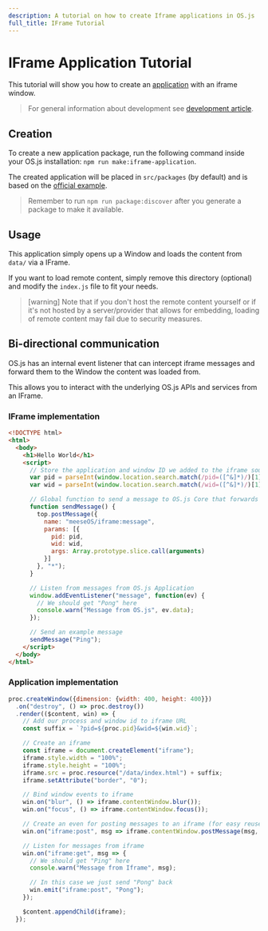 ```yaml
---
description: A tutorial on how to create Iframe applications in OS.js
full_title: IFrame Tutorial
---
```


# IFrame Application Tutorial

This tutorial will show you how to create an [application](../application/README.md) with an iframe window.

> For general information about development see [development article](../../development/README.md).

## Creation

To create a new application package, run the following command inside your OS.js installation: `npm run make:iframe-application`.

The created application will be placed in `src/packages` (by default) and is based on the [official example](https://github.com/os-js/osjs-example-iframe-application).

> Remember to run `npm run package:discover` after you generate a package to make it available.

## Usage

This application simply opens up a Window and loads the content from `data/` via a IFrame.

If you want to load remote content, simply remove this directory (optional) and modify the `index.js` file to fit your needs.

> [warning] Note that if you don't host the remote content yourself or if it's not hosted by a server/provider that allows for embedding,
> loading of remote content may fail due to security measures.

## Bi-directional communication

OS.js has an internal event listener that can intercept iframe messages and forward them to the Window the content was loaded from.

This allows you to interact with the underlying OS.js APIs and services from an IFrame.

### IFrame implementation

```html
<!DOCTYPE html>
<html>
  <body>
    <h1>Hello World</h1>
    <script>
      // Store the application and window ID we added to the iframe source
      var pid = parseInt(window.location.search.match(/pid=([^&]*)/)[1], 10);
      var wid = parseInt(window.location.search.match(/wid=([^&]*)/)[1], 10);

      // Global function to send a message to OS.js Core that forwards it to the correct application/window.
      function sendMessage() {
        top.postMessage({
          name: "meeseOS/iframe:message",
          params: [{
            pid: pid,
            wid: wid,
            args: Array.prototype.slice.call(arguments)
          }]
        }, "*");
      }

      // Listen from messages from OS.js Application
      window.addEventListener("message", function(ev) {
        // We should get "Pong" here
        console.warn("Message from OS.js", ev.data);
      });

      // Send an example message
      sendMessage("Ping");
    </script>
  </body>
</html>
```

### Application implementation

```javascript
proc.createWindow({dimension: {width: 400, height: 400}})
  .on("destroy", () => proc.destroy())
  .render(($content, win) => {
    // Add our process and window id to iframe URL
    const suffix = `?pid=${proc.pid}&wid=${win.wid}`;

    // Create an iframe
    const iframe = document.createElement("iframe");
    iframe.style.width = "100%";
    iframe.style.height = "100%";
    iframe.src = proc.resource("/data/index.html") + suffix;
    iframe.setAttribute("border", "0");

    // Bind window events to iframe
    win.on("blur", () => iframe.contentWindow.blur());
    win.on("focus", () => iframe.contentWindow.focus());

    // Create an even for posting messages to an iframe (for easy reuse)
    win.on("iframe:post", msg => iframe.contentWindow.postMessage(msg, window.location.href));

    // Listen for messages from iframe
    win.on("iframe:get", msg => {
      // We should get "Ping" here
      console.warn("Message from Iframe", msg);

      // In this case we just send "Pong" back
      win.emit("iframe:post", "Pong");
    });

    $content.appendChild(iframe);
  });
```

